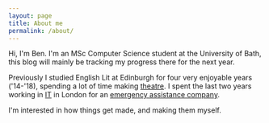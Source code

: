 ```yaml
---
layout: page
title: About me
permalink: /about/
---
```


Hi, I'm Ben. I'm an MSc Computer Science student at the University of Bath, this blog will mainly be tracking my progress there for the next year.

Previously I studied English Lit at Edinburgh for four very enjoyable years
('14-'18), spending a lot of time making
[theatre](https://www.eushakespeare.com/shows). I spent the last two years
working in [IT](https://www.youtube.com/watch?v=02a723LsoFA) in London for an
[emergency assistance company](https://www.northcottglobalsolutions.com/).

I'm interested in how things get made, and making them myself.
